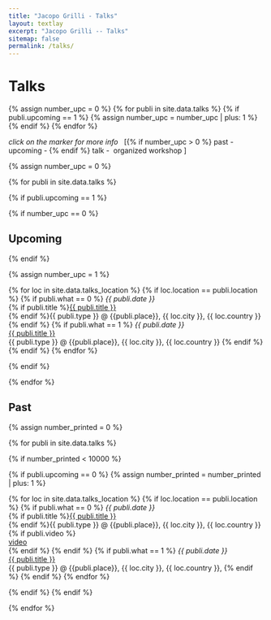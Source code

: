 ```yaml
---
title: "Jacopo Grilli - Talks"
layout: textlay
excerpt: "Jacopo Grilli -- Talks"
sitemap: false
permalink: /talks/
---
```


# Talks

<head>
<style>
    .redText
    {
        color:#ffb778;
    }
    .greenText
    {
        color:#c78aff;
    }
    .futurepText
    {
        color:#ff0808;
    }
    .pastpText
    {
        color:#696969;
    }
</style>
</head>

<!--count the number of upcoming talks-->
{% assign number_upc = 0 %}
{% for publi in site.data.talks %}
{% if publi.upcoming == 1 %}
  {% assign number_upc = number_upc | plus: 1 %}
{% endif %}
{% endfor %}


<div class="map" markdown="0">
<div id="talkMaps" class="templatemo-map"></div>
</div>


<em>click on the marker for more info </em>&nbsp;
[{% if number_upc > 0 %}<span class="pastpText"><em><i class="fa fa-map-marker" aria-hidden="true"></i></em></span>  past&nbsp;-&nbsp; <span class="futurepText"><em><i class="fa fa-map-marker" aria-hidden="true"></i></em></span> upcoming&nbsp;-&nbsp;{% endif %}<span class="redText"><em><i class="fa fa-comment" aria-hidden="true"></i></em></span> talk&nbsp;-&nbsp; <span class="greenText"><em><i class="fa fa-comments" aria-hidden="true"></i></em></span> organized workshop
]


{% assign number_upc = 0 %}

{% for publi in site.data.talks %}

{% if publi.upcoming == 1 %}

  {% if number_upc == 0 %}<h2 id="upcoming">Upcoming</h2>{% endif %}

  {% assign number_upc = 1 %}

  {% for loc in site.data.talks_location %}
  {% if loc.location == publi.location %}
  {% if publi.what == 0 %}
  <em><i class="fa fa-comment" aria-hidden="true"  style="color:#ffb778" ></i> {{ publi.date }}</em><br>{% if publi.title %}<a style="display:inline;"  target="_blank" href="{{ publi.url }}" >{{ publi.title }}</a><br>{% endif %}{{ publi.type }} @ {{publi.place}}, {{ loc.city }}, {{ loc.country }}
  {% endif %}
  {% if publi.what == 1 %}
  <em><i class="fa fa-comments" aria-hidden="true"   style="color:#c78aff"></i> {{ publi.date }}</em><br>
  <a style="display:inline;"  target="_blank" href="{{ publi.url }}" >{{ publi.title }}</a><br>
  {{ publi.type }} @ {{publi.place}}, {{ loc.city }}, {{ loc.country }}
  {% endif %}
  {% endif %}
  {% endfor %}
  

{% endif %}

{% endfor %}


## Past

{% assign number_printed = 0 %}

{% for publi in site.data.talks %}

{% if number_printed < 10000 %}

{% if publi.upcoming == 0 %}
  {% assign number_printed = number_printed | plus: 1 %}

  {% for loc in site.data.talks_location %}
  {% if loc.location == publi.location %}
  {% if publi.what == 0 %}
  <em><i class="fa fa-comment" aria-hidden="true"  style="color:#ffb778" ></i> {{ publi.date }}</em><br>{% if publi.title %}<a style="display:inline;"  target="_blank" href="{{ publi.url }}" >{{ publi.title }}</a><br>{% endif %}{{ publi.type }} @ {{publi.place}}, {{ loc.city }}, {{ loc.country }}{% if publi.video %}<br><a style="display:inline;"  target="_blank" href="{{ publi.video }}" ><i class="fa fa-play" aria-hidden="true"  ></i> video</a><br>{% endif %}
  {% endif %}
  {% if publi.what == 1 %}
  <em><i class="fa fa-comments" aria-hidden="true"   style="color:#c78aff"></i> {{ publi.date }}</em><br>
  <a style="display:inline;"  target="_blank" href="{{ publi.url }}" >{{ publi.title }}</a><br>
  {{ publi.type }} @ {{publi.place}}, {{ loc.city }}, {{ loc.country }},
  {% endif %}
  {% endif %}
  {% endfor %}

{% endif %}
{% endif %}


{% endfor %}



